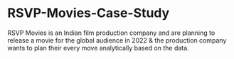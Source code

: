 # RSVP-Movies-Case-Study
RSVP Movies is an Indian film production company and are planning to release a movie for the global audience in 2022 &amp; the production company wants to plan their every move analytically based on the data.
